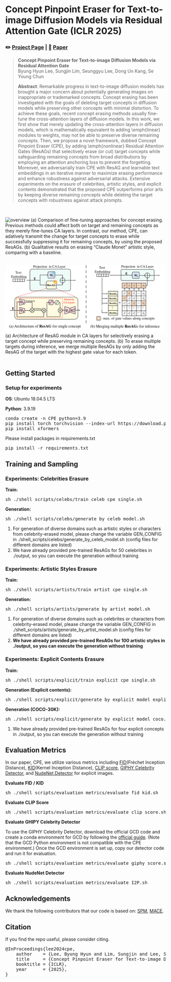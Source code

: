 # Concept Pinpoint Eraser for Text-to-image Diffusion Models via Residual Attention Gate (ICLR 2025)

### ✏️ [Project Page](https://hyun1a.github.io/cpe.io) | 📄 [Paper](https://openreview.net/forum?id=ZRDhBwKs7l)

> **Concept Pinpoint Eraser for Text-to-image Diffusion Models via Residual Attention Gate**<br>
> Byung Hyun Lee, Sungjin Lim, Seunggyu Lee, Dong Un Kang, Se Young Chun <br>
> 
>**Abstract**: Remarkable progress in text-to-image diffusion models has brought a major concern about potentially generating images on inappropriate or trademarked concepts. Concept erasing has been investigated with the goals of deleting target concepts in diffusion models while preserving other concepts with minimal distortion. To achieve these goals, recent concept erasing methods usually fine-tune the cross-attention layers of diffusion models. In this work, we first show that merely updating the cross-attention layers in diffusion models, which is mathematically equivalent to adding \emph{linear} modules to weights, may not be able to preserve diverse remaining concepts. Then, we propose a novel framework, dubbed Concept Pinpoint Eraser (CPE), by adding \emph{nonlinear} Residual Attention Gates (ResAGs) that selectively erase (or cut) target concepts while safeguarding remaining concepts from broad distributions by employing an attention anchoring loss to prevent the forgetting. Moreover, we adversarially train CPE with ResAG and learnable text embeddings in an iterative manner to maximize erasing performance and enhance robustness against adversarial attacks. Extensive experiments on the erasure of celebrities, artistic styles, and explicit contents demonstrated that the proposed CPE outperforms prior arts by keeping diverse remaining concepts while deleting the target concepts with robustness against attack prompts.
<br>

![overview](./assets/fig1_v12.png)
(a) Comparison of fine-tuning approaches for concept erasing. Previous methods could affect both on target and remaining concepts as they merely fine-tunes CA layers. In contrast, our method, CPE, can adatively transmit the change for target concepts to erase while successfully suppressing it for remaining concepts, by using the proposed ResAGs. (b) Qualitative results on erasing “Claude Monet” artistic style, comparing with a baseline. 
<br>
<br>

![approach](assets/figure_main_cpe_v3.png)
(a) Architecture of ResAG module in CA layers for selectively erasing a target concept while preserving remaining concepts. (b) To erase multiple targets during inference, we merge multiple ResAGs by only adding the ResAG of the target with the highest gate value for each token. 
<br>
<br>


## Getting Started

### Setup for experiments

**OS**: Ubuntu 18.04.5 LTS

**Python**: 3.9.19
<pre>
conda create -n CPE python=3.9
pip install torch torchvision --index-url https://download.pytorch.org/whl/cu118
pip install xformers
</pre>

Please install packages in requirements.txt
<pre>
pip install -r requirements.txt
</pre>


## Training and Sampling 
### Experiments: Celebrities Erasure

**Train:**
<pre>
sh ./shell_scripts/celebs/train_celeb_cpe_single.sh
</pre>

**Generation:**
<pre>
sh ./shell_scripts/celebs/generate_by_celeb_model.sh
</pre>

1. For generation of diverse domains such as artistic styles or characters from celebrity-erased model, please change the variable GEN_CONFIG in
   ./shell_scripts/celebs/generate_by_celeb_model.sh (config files for different domains are listed)
2. We have already provided pre-trained ResAGs for 50 celebrities in ./output, so you can execute the generation without training


### Experiments: Artistic Styles Erasure

**Train:**
<pre>
sh ./shell_scripts/artists/train_artist_cpe_single.sh
</pre>

**Generation:**
<pre>
sh ./shell_scripts/artists/generate_by_artist_model.sh
</pre>

1. For generation of diverse domains such as celebrites or characters from celebrity-erased model, 
   please change the variable GEN_CONFIG in ./shell_scripts/artists/generate_by_artist_model.sh (config files for different domains are listed)
2. __We have already provided pre-trained ResAGs for 100 artistic styles in ./output, so you can execute the generation without training__


### Experiments: Explicit Contents Erasure

**Train:**
<pre>
sh ./shell_scripts/explicit/train_explicit_cpe_single.sh
</pre>

**Generation (Explicit contents):**
<pre>
sh ./shell_scripts/explicit/generate_by_explicit_model_explicit.sh
</pre>

**Generation (COCO-30K):**
<pre>
sh ./shell_scripts/explicit/generate_by_explicit_model_coco.sh
</pre>

1. We have already provided pre-trained ResAGs for four explicit concepts in ./output, so you can execute the generation without training


## Evaluation Metrics

In our paper, CPE, we utilize various metrics including [FID](https://github.com/GaParmar/clean-fid)(Fréchet Inception Distance), [KID](https://github.com/GaParmar/clean-fid)(Kernel Inception Distance), [CLIP score](https://github.com/openai/CLIP), [GIPHY Celebrity Detector](https://github.com/Giphy/celeb-detection-oss), and [NudeNet Detector](https://pypi.org/project/nudenet/) for explicit images.

**Evaluate FID / KID**
<pre>
sh ./shell_scripts/evaluation_metrics/evaluate_fid_kid.sh
</pre>

**Evaluate CLIP Score**
<pre>
sh ./shell_scripts/evaluation_metrics/evaluate_clip_score.sh
</pre>

**Evaluate GHIPY Celebrity Detector**

To use the GIPHY Celebrity Detector, download the official GCD code and create a conda environment for GCD by following the [official guide](https://github.com/Giphy/celeb-detection-oss). 
(Note that the GCD Python environment is not compatible with the CPE environment.) 
Once the GCD environment is set up, copy our detector code and run it for evaluation.

<pre>
sh ./shell_scripts/evaluation_metrics/evaluate_giphy_score.sh
</pre>

**Evaluate NudeNet Detector**
<pre>
sh ./shell_scripts/evaluation_metrics/evaluate_I2P.sh
</pre>


## Acknowledgements
We thank the following contributors that our code is based on: [SPM](https://github.com/Con6924/SPM?tab=readme-ov-file), [MACE](https://github.com/Shilin-LU/MACE?tab=readme-ov-file).

## Citation
If you find the repo useful, please consider citing.

<pre>
@InProceedings{lee2024cpe,
    author    = {Lee, Byung Hyun and Lim, Sungjin and Lee, Seunggyu and Kang, Dong Un and Chun, Se Young},
    title     = {Concept Pinpoint Eraser for Text-to-image Diffusion Models via Residual Attention Gate},
    booktitle = {ICLR},
    year      = {2025},
}
</pre>
